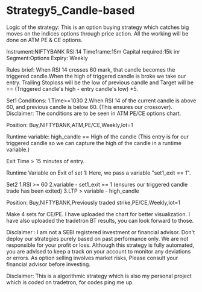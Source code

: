 # Strategy5_Candle-based
Logic of the strategy:
This is an option buying strategy which catches big moves on the indices options through price action. All the working will be done on ATM PE & CE options.

Instrument:NIFTYBANK
RSI:14
Timeframe:15m
Capital required:15k inr
Segment:Options
Expiry: Weekly

Rules brief: When RSI 14 crosses 60 mark, that candle becomes the triggered candle.When the high of triggered candle is broke we take our entry. Trailing Stoploss will be the low of previous candle and Target will be == (Triggered candle's high - entry candle's low) *5.

Set1
Conditions:
1.Time>=1030
2.When RSI 14 of the current candle is above 60, and previous candle is below 60. (This ensures our crossover).
Disclaimer: The conditions are to be seen in ATM PE/CE options chart.

Position:
Buy,NIFTYBANK,ATM,PE/CE,Weekly,lot=1

Runtime variable: high_candle == High of the candle
(This entry is for our triggered candle so we can capture the high of the candle in a runtime variable.)

Exit
Time > 15 minutes of entry.

Runtime Variable on Exit of set 1: Here, we pass a variable "set1_exit == 1".

Set2 
1.RSI >= 60
2.variable - set1_exit == 1 (ensures our triggered candle trade has been exited)
3.LTP > variable - high_candle

Position:
Buy,NIFTYBANK,Previously traded strike,PE/CE,Weekly,lot=1


Make 4 sets for CE/PE. I have uploaded the chart for better visualization. I have also uploaded the tradetron BT results, you can look forward to those.


Disclaimer :  I am not a SEBI registered investment or financial advisor. Don't deploy our strategies purely based on past performance only. We are not responsible for your profit or loss. Although this strategy is fully automated, you are advised to keep a track on your account to monitor any deviations or errors. As option selling involves market risks, Please consult your financial advisor before investing.


Disclaimer: This is a algorithmic strategy which is also my personal project which is coded on tradetron, for codes ping me up.

